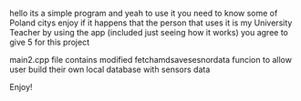 hello its a simple program and yeah
to use it you need to know some of Poland citys 
enjoy
if it happens that the person that uses it is my University Teacher by using the app (included just seeing how it works)
you agree to give 5 for this project

main2.cpp file contains modified fetchamdsavesesnordata funcion to allow user build their own local database with sensors data

Enjoy!
